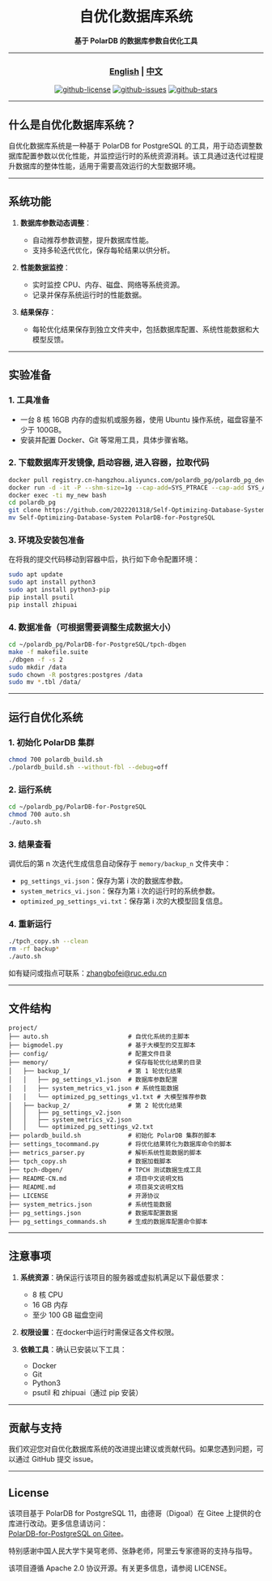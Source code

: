 
<div align="center">

# 自优化数据库系统

**基于 PolarDB 的数据库参数自优化工具**

---

### [English](README.md) | [中文](README-CN.md)

[![github-license](https://img.shields.io/github/license/2022201318/Self-Optimizing-Database-System?style=for-the-badge&logo=github)](LICENSE)
[![github-issues](https://img.shields.io/github/issues/2022201318/Self-Optimizing-Database-System?style=for-the-badge&logo=github)](https://github.com/2022201318/Self-Optimizing-Database-System/issues)
[![github-stars](https://img.shields.io/github/stars/2022201318/Self-Optimizing-Database-System?style=for-the-badge&logo=github)](https://github.com/p2022201318/Self-Optimizing-Database-System/stargazers)

</div>

---

## 什么是自优化数据库系统？

自优化数据库系统是一种基于 PolarDB for PostgreSQL 的工具，用于动态调整数据库配置参数以优化性能，并监控运行时的系统资源消耗。该工具通过迭代过程提升数据库的整体性能，适用于需要高效运行的大型数据环境。

---

## 系统功能

1. **数据库参数动态调整**：
   - 自动推荐参数调整，提升数据库性能。
   - 支持多轮迭代优化，保存每轮结果以供分析。

2. **性能数据监控**：
   - 实时监控 CPU、内存、磁盘、网络等系统资源。
   - 记录并保存系统运行时的性能数据。

3. **结果保存**：
   - 每轮优化结果保存到独立文件夹中，包括数据库配置、系统性能数据和大模型反馈。

---

## 实验准备

### 1. 工具准备

- 一台 8 核 16GB 内存的虚拟机或服务器，使用 Ubuntu 操作系统，磁盘容量不少于 100GB。
- 安装并配置 Docker、Git 等常用工具，具体步骤省略。

### 2. 下载数据库开发镜像, 启动容器, 进入容器，拉取代码

```bash
docker pull registry.cn-hangzhou.aliyuncs.com/polardb_pg/polardb_pg_devel:ubuntu20.04
docker run -d -it -P --shm-size=1g --cap-add=SYS_PTRACE --cap-add SYS_ADMIN --privileged=true --name my_new registry.cn-hangzhou.aliyuncs.com/polardb_pg/polardb_pg_devel:ubuntu20.04 bash
docker exec -ti my_new bash
cd polardb_pg
git clone https://github.com/2022201318/Self-Optimizing-Database-System
mv Self-Optimizing-Database-System PolarDB-for-PostgreSQL
```

### 3. 环境及安装包准备

在将我的提交代码移动到容器中后，执行如下命令配置环境：

```bash
sudo apt update
sudo apt install python3
sudo apt install python3-pip
pip install psutil
pip install zhipuai
```

### 4. 数据准备（可根据需要调整生成数据大小）

```bash
cd ~/polardb_pg/PolarDB-for-PostgreSQL/tpch-dbgen
make -f makefile.suite
./dbgen -f -s 2
sudo mkdir /data
sudo chown -R postgres:postgres /data
sudo mv *.tbl /data/
```

---

## 运行自优化系统

### 1. 初始化 PolarDB 集群

```bash
chmod 700 polardb_build.sh
./polardb_build.sh --without-fbl --debug=off
```

### 2. 运行系统

```bash
cd ~/polardb_pg/PolarDB-for-PostgreSQL
chmod 700 auto.sh
./auto.sh
```

### 3. 结果查看

调优后的第 n 次迭代生成信息自动保存于 `memory/backup_n` 文件夹中：

- `pg_settings_vi.json`：保存为第 i 次的数据库参数。
- `system_metrics_vi.json`：保存为第 i 次的运行时的系统参数。
- `optimized_pg_settings_vi.txt`：保存第 i 次的大模型回复信息。

### 4. 重新运行

```bash
./tpch_copy.sh --clean
rm -rf backup*
./auto.sh
```

如有疑问或指点可联系：zhangbofei@ruc.edu.cn

---

## 文件结构

```plaintext
project/
├── auto.sh                      # 自优化系统的主脚本
├── bigmodel.py                  # 基于大模型的交互脚本
├── config/                      # 配置文件目录
├── memory/                      # 保存每轮优化结果的目录
│   ├── backup_1/                # 第 1 轮优化结果
│   │   ├── pg_settings_v1.json  # 数据库参数配置
│   │   ├── system_metrics_v1.json # 系统性能数据
│   │   └── optimized_pg_settings_v1.txt # 大模型推荐参数
│   ├── backup_2/                # 第 2 轮优化结果
│   │   ├── pg_settings_v2.json
│   │   ├── system_metrics_v2.json
│   │   └── optimized_pg_settings_v2.txt
├── polardb_build.sh             # 初始化 PolarDB 集群的脚本
├── settings_tocommand.py        # 将优化结果转化为数据库命令的脚本
├── metrics_parser.py            # 解析系统性能数据的脚本
├── tpch_copy.sh                 # 数据加载脚本
├── tpch-dbgen/                  # TPCH 测试数据生成工具
├── README-CN.md                 # 项目中文说明文档
├── README.md                    # 项目英文说明文档
├── LICENSE                      # 开源协议
├── system_metrics.json          # 系统性能数据
├── pg_settings.json             # 数据库配置数据
├── pg_settings_commands.sh      # 生成的数据库配置命令脚本
```

---

## 注意事项

1. **系统资源**：确保运行该项目的服务器或虚拟机满足以下最低要求：
   - 8 核 CPU
   - 16 GB 内存
   - 至少 100 GB 磁盘空间

2. **权限设置**：在docker中运行时需保证各文件权限。

3. **依赖工具**：确认已安装以下工具：
   - Docker
   - Git
   - Python3
   - psutil 和 zhipuai（通过 pip 安装）

---

## 贡献与支持

我们欢迎您对自优化数据库系统的改进提出建议或贡献代码。如果您遇到问题，可以通过 GitHub 提交 issue。

---

## License

该项目基于 PolarDB for PostgreSQL 11，由德哥（Digoal）在 Gitee 上提供的仓库进行改动。更多信息请访问：  
[PolarDB-for-PostgreSQL on Gitee](https://gitee.com/digoal/PolarDB-for-PostgreSQL)。

特别感谢中国人民大学卞昊穹老师、张静老师，阿里云专家德哥的支持与指导。

该项目遵循 Apache 2.0 协议开源。有关更多信息，请参阅 LICENSE。
